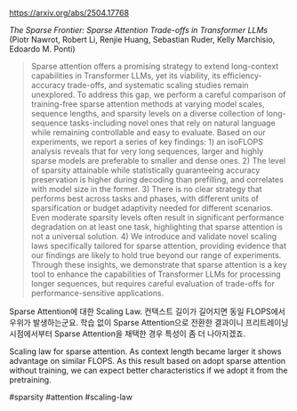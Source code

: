 https://arxiv.org/abs/2504.17768

*The Sparse Frontier: Sparse Attention Trade-offs in Transformer LLMs* (Piotr Nawrot, Robert Li, Renjie Huang, Sebastian Ruder, Kelly Marchisio, Edoardo M. Ponti)

> Sparse attention offers a promising strategy to extend long-context capabilities in Transformer LLMs, yet its viability, its efficiency-accuracy trade-offs, and systematic scaling studies remain unexplored. To address this gap, we perform a careful comparison of training-free sparse attention methods at varying model scales, sequence lengths, and sparsity levels on a diverse collection of long-sequence tasks-including novel ones that rely on natural language while remaining controllable and easy to evaluate. Based on our experiments, we report a series of key findings: 1) an isoFLOPS analysis reveals that for very long sequences, larger and highly sparse models are preferable to smaller and dense ones. 2) The level of sparsity attainable while statistically guaranteeing accuracy preservation is higher during decoding than prefilling, and correlates with model size in the former. 3) There is no clear strategy that performs best across tasks and phases, with different units of sparsification or budget adaptivity needed for different scenarios. Even moderate sparsity levels often result in significant performance degradation on at least one task, highlighting that sparse attention is not a universal solution. 4) We introduce and validate novel scaling laws specifically tailored for sparse attention, providing evidence that our findings are likely to hold true beyond our range of experiments. Through these insights, we demonstrate that sparse attention is a key tool to enhance the capabilities of Transformer LLMs for processing longer sequences, but requires careful evaluation of trade-offs for performance-sensitive applications.

Sparse Attention에 대한 Scaling Law. 컨텍스트 길이가 길어지면 동일 FLOPS에서 우위가 발생하는군요. 학습 없이 Sparse Attention으로 전환한 결과이니 프리트레이닝 시점에서부터 Sparse Attention을 채택한 경우 특성이 좀 더 나아지겠죠.

<english>
Scaling law for sparse attention. As context length became larger it shows advantage on similar FLOPS. As this result based on adopt sparse attention without training, we can expect better characteristics if we adopt it from the pretraining.
</english>

#sparsity #attention #scaling-law 